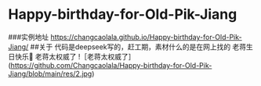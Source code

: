 # Happy-birthday-for-Old-Pik-Jiang
###实例地址
https://changcaolala.github.io/Happy-birthday-for-Old-Pik-Jiang/
##关于
代码是deepseek写的，赶工期，素材什么的是在网上找的
老蒋生日快乐🎂
老蒋太权威了
!［老蒋太权威了］(https://github.com/Changcaolala/Happy-birthday-for-Old-Pik-Jiang/blob/main/res/2.jpg)
